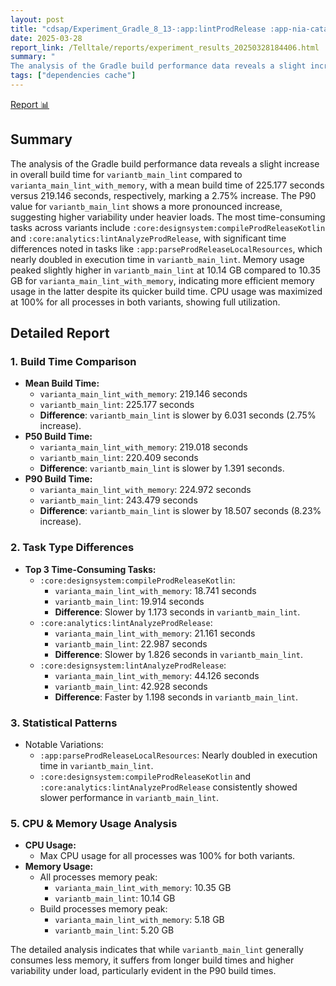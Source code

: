 ```yaml
---
layout: post
title: "cdsap/Experiment_Gradle_8_13-:app:lintProdRelease :app-nia-catalog:lintRelease :lint:lint :app:lintProdRelease :app-nia-catalog:lintRelease :lint:lint :app:lintProdRelease :app-nia-catalog:lintRelease :lint:lint :app:lintProdRelease :app-nia-catalog:lintRelease :lint:lint"
date: 2025-03-28
report_link: /Telltale/reports/experiment_results_20250328184406.html
summary: " 
The analysis of the Gradle build performance data reveals a slight increase in overall build time for `variantb_main_lint` compared to `varianta_main_lint_with_memory`, with a mean build time of 225.177 seconds versus 219.146 seconds, respectively, marking a 2.75% increase. The P90 value for `variantb_main_lint` shows a more pronounced increase, suggesting higher variability under heavier loads. The most time-consuming tasks across variants include `:core:designsystem:compileProdReleaseKotlin` and `:core:analytics:lintAnalyzeProdRelease`, with significant time differences noted in tasks like `:app:parseProdReleaseLocalResources`, which nearly doubled in execution time in `variantb_main_lint`. Memory usage peaked slightly higher in `variantb_main_lint` at 10.14 GB compared to 10.35 GB for `varianta_main_lint_with_memory`, indicating more efficient memory usage in the latter despite its quicker build time. CPU usage was maximized at 100% for all processes in both variants, showing full utilization."
tags: ["dependencies cache"]
---
```

[Report 📊](../../reports/experiment_results_20250328184406.html)
## Summary
The analysis of the Gradle build performance data reveals a slight increase in overall build time for `variantb_main_lint` compared to `varianta_main_lint_with_memory`, with a mean build time of 225.177 seconds versus 219.146 seconds, respectively, marking a 2.75% increase. The P90 value for `variantb_main_lint` shows a more pronounced increase, suggesting higher variability under heavier loads. The most time-consuming tasks across variants include `:core:designsystem:compileProdReleaseKotlin` and `:core:analytics:lintAnalyzeProdRelease`, with significant time differences noted in tasks like `:app:parseProdReleaseLocalResources`, which nearly doubled in execution time in `variantb_main_lint`. Memory usage peaked slightly higher in `variantb_main_lint` at 10.14 GB compared to 10.35 GB for `varianta_main_lint_with_memory`, indicating more efficient memory usage in the latter despite its quicker build time. CPU usage was maximized at 100% for all processes in both variants, showing full utilization.

## Detailed Report

### 1. Build Time Comparison
- **Mean Build Time:**
  - `varianta_main_lint_with_memory`: 219.146 seconds
  - `variantb_main_lint`: 225.177 seconds
  - **Difference**: `variantb_main_lint` is slower by 6.031 seconds (2.75% increase).
- **P50 Build Time:**
  - `varianta_main_lint_with_memory`: 219.018 seconds
  - `variantb_main_lint`: 220.409 seconds
  - **Difference**: `variantb_main_lint` is slower by 1.391 seconds.
- **P90 Build Time:**
  - `varianta_main_lint_with_memory`: 224.972 seconds
  - `variantb_main_lint`: 243.479 seconds
  - **Difference**: `variantb_main_lint` is slower by 18.507 seconds (8.23% increase).

### 2. Task Type Differences
- **Top 3 Time-Consuming Tasks:**
  - `:core:designsystem:compileProdReleaseKotlin`: 
    - `varianta_main_lint_with_memory`: 18.741 seconds
    - `variantb_main_lint`: 19.914 seconds
    - **Difference**: Slower by 1.173 seconds in `variantb_main_lint`.
  - `:core:analytics:lintAnalyzeProdRelease`: 
    - `varianta_main_lint_with_memory`: 21.161 seconds
    - `variantb_main_lint`: 22.987 seconds
    - **Difference**: Slower by 1.826 seconds in `variantb_main_lint`.
  - `:core:designsystem:lintAnalyzeProdRelease`: 
    - `varianta_main_lint_with_memory`: 44.126 seconds
    - `variantb_main_lint`: 42.928 seconds
    - **Difference**: Faster by 1.198 seconds in `variantb_main_lint`.

### 3. Statistical Patterns
- Notable Variations:
  - `:app:parseProdReleaseLocalResources`: Nearly doubled in execution time in `variantb_main_lint`.
  - `:core:designsystem:compileProdReleaseKotlin` and `:core:analytics:lintAnalyzeProdRelease` consistently showed slower performance in `variantb_main_lint`.

### 5. CPU & Memory Usage Analysis
- **CPU Usage:**
  - Max CPU usage for all processes was 100% for both variants.
- **Memory Usage:**
  - All processes memory peak:
    - `varianta_main_lint_with_memory`: 10.35 GB
    - `variantb_main_lint`: 10.14 GB
  - Build processes memory peak:
    - `varianta_main_lint_with_memory`: 5.18 GB
    - `variantb_main_lint`: 5.20 GB

The detailed analysis indicates that while `variantb_main_lint` generally consumes less memory, it suffers from longer build times and higher variability under load, particularly evident in the P90 build times.
